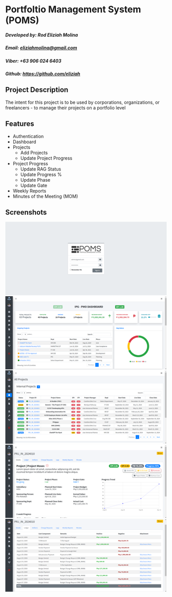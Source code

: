 # Portfoltio Management System (POMS)
##### Developed by: Rod Eliziah Molina
##### Email: eliziahmolina@gmail.com
##### Viber: +63 906 024 6403
##### Github: https://github.com/eliziah

## Project Description
The intent for this project is to be used by corporations, organizations, or freelancers - to manage their projects on a portfolio level


## Features

- Authentication
- Dashboard
- Projects
    - Add Projects
    - Update Project Progress
- Project Progress
    - Update RAG Status
    - Update Progress %
    - Update Phase
    - Update Gate
- Weekly Reports
- Minutes of the Meeting (MOM)


## Screenshots

![Login Screen](public/uploads/images/screenshots/login.png)
![PMO Head Dashboard](public/uploads/images/screenshots/pmo_head_dashboard.png)
![Project List](public/uploads/images/screenshots/project_list.png)
![Project View](public/uploads/images/screenshots/project_view.png)
![Project Ledger](public/uploads/images/screenshots/project_ledger.png)

